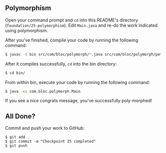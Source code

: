 ## Polymorphism

Open your command prompt and `cd` into this README's directory (`foundation/25-polymorphism`). Edit `Main.java` and re-do the work indicated using polymorphism.

After you've finished, compile your code by running the following command:

```bash
$ javac -d bin src/com/bloc/polymorph/*.java src/com/bloc/polymorph/pets/*.java
```

After it compiles successfully, `cd` into the bin directory:

```bash
$ cd bin/
```

From within bin, execute your code by running the following command:

```bash
$ java -ea com.bloc.polymorph.Main
```

If you see a nice congrats message, you've successfully poly-morphed!

## All Done?

Commit and push your work to GitHub:

```bash(/Users/your_user_name/where/you/keep/your/work/android-source)
$ git add .
$ git commit -m "Checkpoint 25 completed"
$ git push
```